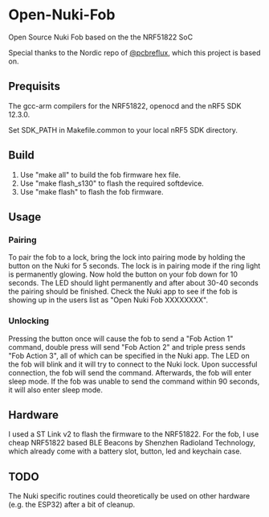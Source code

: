 # Open-Nuki-Fob
Open Source Nuki Fob based on the the NRF51822 SoC

Special thanks to the Nordic repo of [@pcbreflux](https://github.com/pcbreflux/nordic/), which this project is based on.


## Prequisits
The gcc-arm compilers for the NRF51822, openocd and the nRF5 SDK 12.3.0.

Set SDK_PATH in Makefile.common to your local nRF5 SDK directory.

## Build
1. Use "make all" to build the fob firmware hex file.
2. Use "make flash_s130" to flash the required softdevice.
3. Use "make flash" to flash the fob firmware.

## Usage

### Pairing
To pair the fob to a lock, bring the lock into pairing mode by holding the button on the Nuki for 5 seconds. The lock is in pairing mode if the ring light is permanently glowing. Now hold the button on your fob down for 10 seconds. The LED should light permanently and after about 30-40 seconds the pairing should be finished. Check the Nuki app to see if the fob is showing up in the users list as "Open Nuki Fob XXXXXXXX".

### Unlocking
Pressing the button once will cause the fob to send a "Fob Action 1" command, double press will send "Fob Action 2" and triple press sends "Fob Action 3", all of which can be specified in the Nuki app. The LED on the fob will blink and it will try to connect to the Nuki lock. Upon successful connection, the fob will send the command. Afterwards, the fob will enter sleep mode. If the fob was unable to send the command within 90 seconds, it will also enter sleep mode.

## Hardware
I used a ST Link v2 to flash the firmware to the NRF51822. For the fob, I use cheap NRF51822 based BLE Beacons by Shenzhen Radioland Technology, which already come with a battery slot, button, led and keychain case. 


## TODO

The Nuki specific routines could theoretically be used on other hardware (e.g. the ESP32) after a bit of cleanup.

